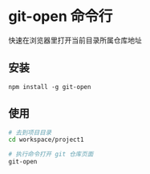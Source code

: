 # git-open 命令行

快速在浏览器里打开当前目录所属仓库地址

## 安装
```
npm install -g git-open
```

## 使用
```bash
# 去到项目目录
cd workspace/project1

# 执行命令打开 git 仓库页面
git-open
```